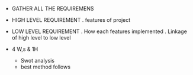 * GATHER ALL THE REQUIREMENS 
* HIGH LEVEL REQUIREMENT 
 . features of project
  
* LOW LEVEL REQUIREMENT
  . How each features implemented 
   . Linkage of high level to low level

* 4 W,s & 1H
  
  * Swot analysis
  * best method follows
  
